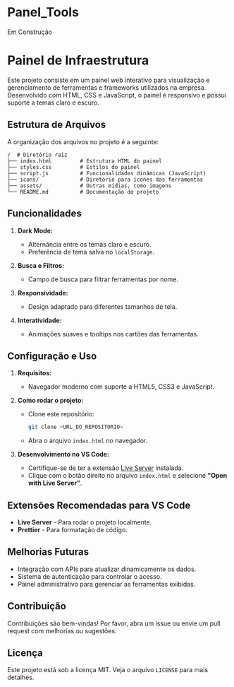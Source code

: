# Panel_Tools
 Em Construção

 # Painel de Infraestrutura

Este projeto consiste em um painel web interativo para visualização e gerenciamento de ferramentas e frameworks utilizados na empresa. Desenvolvido com HTML, CSS e JavaScript, o painel é responsivo e possui suporte a temas claro e escuro.

## Estrutura de Arquivos

A organização dos arquivos no projeto é a seguinte:

```
/  # Diretório raiz
├── index.html         # Estrutura HTML do painel
├── styles.css         # Estilos do painel
├── script.js          # Funcionalidades dinâmicas (JavaScript)
├── icons/             # Diretório para ícones das ferramentas
├── assets/            # Outras mídias, como imagens
└── README.md          # Documentação do projeto
```

## Funcionalidades

1. **Dark Mode:**
   - Alternância entre os temas claro e escuro.
   - Preferência de tema salva no `localStorage`.

2. **Busca e Filtros:**
   - Campo de busca para filtrar ferramentas por nome.

3. **Responsividade:**
   - Design adaptado para diferentes tamanhos de tela.

4. **Interatividade:**
   - Animações suaves e tooltips nos cartões das ferramentas.

## Configuração e Uso

1. **Requisitos:**
   - Navegador moderno com suporte a HTML5, CSS3 e JavaScript.

2. **Como rodar o projeto:**
   - Clone este repositório:
     ```bash
     git clone <URL_DO_REPOSITORIO>
     ```
   - Abra o arquivo `index.html` no navegador.

3. **Desenvolvimento no VS Code:**
   - Certifique-se de ter a extensão [Live Server](https://marketplace.visualstudio.com/items?itemName=ritwickdey.LiveServer) instalada.
   - Clique com o botão direito no arquivo `index.html` e selecione **"Open with Live Server"**.

## Extensões Recomendadas para VS Code

- **Live Server** - Para rodar o projeto localmente.
- **Prettier** - Para formatação de código.

## Melhorias Futuras

- Integração com APIs para atualizar dinamicamente os dados.
- Sistema de autenticação para controlar o acesso.
- Painel administrativo para gerenciar as ferramentas exibidas.

## Contribuição

Contribuições são bem-vindas! Por favor, abra um issue ou envie um pull request com melhorias ou sugestões.

## Licença

Este projeto está sob a licença MIT. Veja o arquivo `LICENSE` para mais detalhes.

